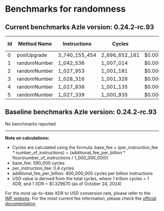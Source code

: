 # Benchmarks for randomness

## Current benchmarks Azle version: 0.24.2-rc.93

| Id  | Method Name  | Instructions  | Cycles        | USD           | USD/Million Calls |
| --- | ------------ | ------------- | ------------- | ------------- | ----------------- |
| 0   | postUpgrade  | 3_740_155_454 | 2_696_652_181 | $0.0035856575 | $3_585.65         |
| 1   | randomNumber | 1_042_536     | 1_007_014     | $0.0000013390 | $1.33             |
| 2   | randomNumber | 1_027_953     | 1_001_181     | $0.0000013312 | $1.33             |
| 3   | randomNumber | 1_028_316     | 1_001_326     | $0.0000013314 | $1.33             |
| 4   | randomNumber | 1_027_838     | 1_001_135     | $0.0000013312 | $1.33             |
| 5   | randomNumber | 1_027_339     | 1_000_935     | $0.0000013309 | $1.33             |

## Baseline benchmarks Azle version: 0.24.2-rc.93

No benchmarks reported

---

**Note on calculations:**

-   Cycles are calculated using the formula: base_fee + (per_instruction_fee \* number_of_instructions) + (additional_fee_per_billion \* floor(number_of_instructions / 1_000_000_000))
-   base_fee: 590_000 cycles
-   per_instruction_fee: 0.4 cycles
-   additional_fee_per_billion: 400_000_000 cycles per billion instructions
-   USD value is derived from the total cycles, where 1 trillion cycles = 1 XDR, and 1 XDR = $1.329670 (as of October 24, 2024)

For the most up-to-date XDR to USD conversion rate, please refer to the [IMF website](https://www.imf.org/external/np/fin/data/rms_sdrv.aspx).
For the most current fee information, please check the [official documentation](https://internetcomputer.org/docs/current/developer-docs/gas-cost#execution).
